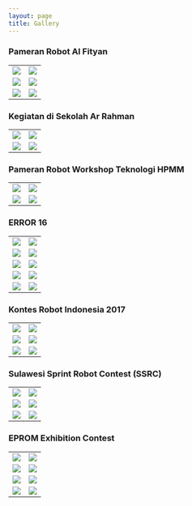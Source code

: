 ```yaml
---
layout: page
title: Gallery
---
```


### Pameran Robot Al Fityan

<table>
  <tr>
    <td>
      <img src="https://image.ibb.co/hT2pnb/1586bf_dd49b2236ac4482c8d9def41af3dcf5e_mv2_d_2364_1773_s_2.jpg">
    </td>
    <td>
      <img src="https://image.ibb.co/jMbRYG/1586bf_d73ab63271134a1b853ef34b2fe726ec_mv2_d_2364_1773_s_2.jpg">
    </td>
  </tr>
  
  <tr>
    <td>
      <img src="https://image.ibb.co/fR2N7b/1586bf_af1dbb6bf98649a4ba15fbfea549d82b_mv2_d_2364_1773_s_2.jpg">
    </td>
    <td>
      <img src="https://image.ibb.co/i2qaSb/1586bf_96b880a348bb40efb57e45a3284f7268_mv2_d_2364_1773_s_2.jpg">
    </td>
  </tr>
  
  <tr>
    <td>
      <img src="https://image.ibb.co/hok9nb/1586bf_534c97f2ffaa4b03bd9cf6b4e6a2afe3_mv2_d_2364_1773_s_2.jpg">
    </td>
    <td>
      <img src="https://image.ibb.co/jawh7b/1586bf_4cd7d58918eb4d91b85fb8541c1a35b0_mv2_d_2364_1773_s_2.jpg">
    </td>
  </tr>
</table>

### Kegiatan di Sekolah Ar Rahman

<table>
  <tr>
    <td>
      <img src="https://image.ibb.co/bw2Enb/S_6845573713677.jpg">
    </td>
    <td>
      <img src="https://image.ibb.co/diHQtG/S_6845573661533.jpg">
    </td>
  </tr>
  
  <tr>
    <td>
      <img src="https://image.ibb.co/f97QtG/S_6845422719826.jpg">
    </td>
    <td>
      <img src="https://image.ibb.co/kdQpLw/S_6845422776213.jpg">
    </td>
  </tr>
</table>

### Pameran Robot Workshop Teknologi HPMM

<table>
  <tr>
    <td>
      <img src="https://image.ibb.co/buyqdG/vlcsnap_2017_10_15_12h55m22s596.png">
    </td>
    <td>
      <img src="https://image.ibb.co/eCBMkw/vlcsnap_2017_10_15_12h54m52s419.png">
    </td>
  </tr>
  
  <tr>
    <td>
      <img src="https://image.ibb.co/ivByXb/vlcsnap_2017_10_15_12h54m31s542.png">
    </td>
    <td>
      <img src="https://image.ibb.co/dmmAdG/vlcsnap_2017_10_15_12h54m00s293.png">
    </td>
  </tr>
</table>

### ERROR 16

<table>
  <tr>
    <td>
      <img src="https://image.ibb.co/gdxdfw/ERROR_16_290.jpg">
    </td>
    <td>
      <img src="https://image.ibb.co/mPK27b/ERROR_16_315.jpg">
    </td>
  </tr>
  
  <tr>
    <td>
      <img src="https://image.ibb.co/fTq9nb/ERROR_16_116.jpg">
    </td>
    <td>
      <img src="https://image.ibb.co/nts0tG/ERROR_16_153.jpg">
    </td>
  </tr>
  
  <tr>
    <td>
      <img src="https://image.ibb.co/bGHYDG/ERROR_16_15.jpg">
    </td>
    <td>
      <img src="https://image.ibb.co/e8Ndfw/ERROR_16_24.jpg">
    </td>
  </tr>
  
  <tr>
    <td>
      <img src="https://image.ibb.co/cKnYDG/ERROR_16_22.jpg">
    </td>
    <td>
      <img src="https://image.ibb.co/my5yfw/ERROR_16_40.jpg">
    </td>
  </tr>
  
  <tr>
    <td>
      <img src="https://image.ibb.co/f709nb/ERROR_16_14.jpg">
    </td>
    <td>
      <img src="https://image.ibb.co/c1y6YG/ERROR_16_2.jpg">
    </td>
  </tr>
</table>

### Kontes Robot Indonesia 2017

<table>
  <tr>
    <td>
      <img src="https://image.ibb.co/f6cGYG/S_6845369836258.jpg">
    </td>
    <td>
      <img src="https://image.ibb.co/jRe8fw/S_6845369634987.jpg">
    </td>
  </tr>
  
  <tr>
    <td>
      <img src="https://image.ibb.co/jmJ10w/S_6845369693926.jpg">
    </td>
    <td>
      <img src="https://image.ibb.co/cfNTfw/S_6845369574521.jpg">
    </td>
  </tr>
  
  <tr>
    <td>
      <img src="https://image.ibb.co/gr9kSb/S_6845369771732.jpg">
    </td>
    <td>
      <img src="https://image.ibb.co/fj1znb/S_6845369422032.jpg">
    </td>
  </tr>
</table>

### Sulawesi Sprint Robot Contest (SSRC)

<table>
  <tr>
    <td>
      <img src="https://image.ibb.co/dVamYG/lomba_diunhas_8.jpg">
    </td>
    <td>
      <img src="https://image.ibb.co/nCxN7b/lomba_diunhas_6.jpg">
    </td>
  </tr>
  
  <tr>
    <td>
      <img src="https://image.ibb.co/iwYJfw/lomba_diunhas_7.jpg">
    </td>
    <td>
      <img src="https://image.ibb.co/fa5LtG/lomba_diunhas_3.jpg">
    </td>
  </tr>
  
  <tr>
    <td>
      <img src="https://image.ibb.co/iRovSb/lomba_diunhas_5.jpg">
    </td>
    <td>
      <img src="https://image.ibb.co/n7Fyfw/lomba_diunhas_1.jpg">
    </td>
  </tr>
</table>

### EPROM Exhibition Contest

<table>
  <tr>
    <td>
      <img src="https://image.ibb.co/hZ1X7b/lomba_dipanlos_16.jpg">
    </td>
    <td>
      <img src="https://image.ibb.co/c1TqtG/lomba_dipanlos_14.jpg">
    </td>
  </tr>
  
  <tr>
    <td>
      <img src="https://image.ibb.co/giqELw/lomba_dipanlos_15.jpg">
    </td>
    <td>
      <img src="https://image.ibb.co/jEFQSb/lomba_dipanlos_13.jpg">
    </td>
  </tr>
  
  <tr>
    <td>
      <img src="https://image.ibb.co/m8Oenb/lomba_dipanlos_12.jpg">
    </td>
    <td>
      <img src="https://image.ibb.co/nODODG/lomba_dipanlos_11.jpg">
    </td>
  </tr>
  
  <tr>
    <td>
      <img src="https://image.ibb.co/db2uLw/lomba_dipanlos_9.jpg">
    </td>
    <td>
      <img src="https://image.ibb.co/nyXuLw/lomba_dipanlos_7.jpg">
    </td>
  </tr>
</table>















